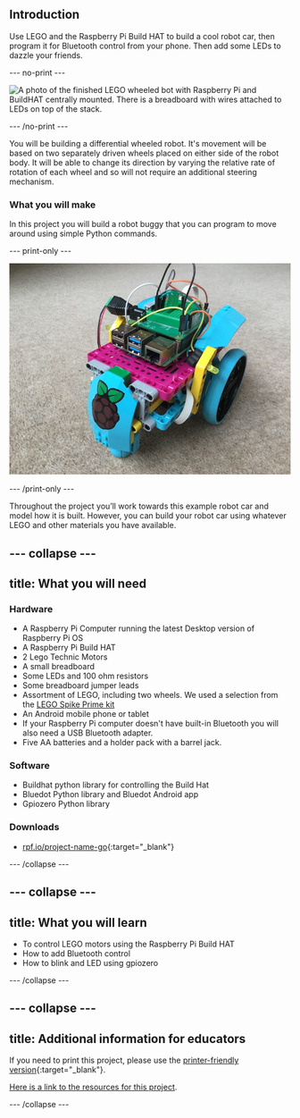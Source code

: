 ## Introduction

Use LEGO and the Raspberry Pi Build HAT to build a cool robot car, then program it for Bluetooth control from your phone. Then add some LEDs to dazzle your friends.

--- no-print ---

![A photo of the finished LEGO wheeled bot with Raspberry Pi and BuildHAT centrally mounted. There is a breadboard with wires attached to LEDs on top of the stack. ](images/lego-bot.gif)

--- /no-print ---

You will be building a differential wheeled robot. It's movement will be based on two separately driven wheels placed on either side of the robot body. It will be able to change its direction by varying the relative rate of rotation of each wheel and so will not require an additional steering mechanism.

### What you will make

In this project you will build a robot buggy that you can program to move around using simple Python commands.


--- print-only ---

![Complete project](images/buggy.JPG)

--- /print-only ---


Throughout the project you’ll work towards this example robot car and model how it is built. However, you can build your robot car using whatever LEGO and other materials you have available.

--- collapse ---
---
title: What you will need
---
### Hardware

+ A Raspberry Pi Computer running the latest Desktop version of Raspberry Pi OS
+ A Raspberry Pi Build HAT
+ 2 Lego Technic Motors
+ A small breadboard
+ Some LEDs and 100 ohm resistors
+ Some breadboard jumper leads
+ Assortment of LEGO, including two wheels.  We used a selection from the [LEGO Spike Prime kit](https://education.lego.com/en-gb/product/spike-prime)
+ An Android mobile phone or tablet
+ If your Raspberry Pi computer doesn't have built-in Bluetooth you will also need a USB Bluetooth adapter.
+ Five AA batteries and a holder pack with a barrel jack. 

### Software

+ Buildhat python library for controlling the Build Hat
+ Bluedot Python library and Bluedot Android app
+ Gpiozero Python library

### Downloads

+ [rpf.io/project-name-go](http://rpf.io/project-name-go){:target="_blank"}

--- /collapse ---

--- collapse ---
---
title: What you will learn
---

+ To control LEGO motors using the Raspberry Pi Build HAT
+ How to add Bluetooth control
+ How to blink and LED using gpiozero


--- /collapse ---

--- collapse ---
---
title: Additional information for educators
---

If you need to print this project, please use the [printer-friendly version](https://projects.raspberrypi.org/en/projects/project-name/print){:target="_blank"}.

[Here is a link to the resources for this project](http://rpf.io/project-name-go).

--- /collapse ---
